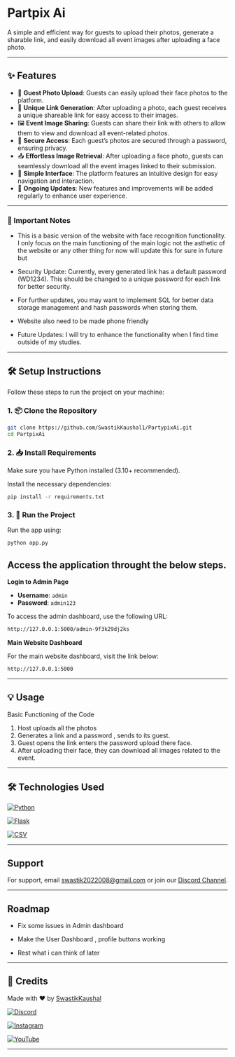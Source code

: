 # Partpix Ai

A simple and efficient way for guests to upload their photos, generate a sharable link, and easily download all event images after uploading a face photo.


---

## ✨ Features

- 📸 **Guest Photo Upload**: Guests can easily upload their face photos to the platform.
- 🔗 **Unique Link Generation**: After uploading a photo, each guest receives a unique shareable link for easy access to their images.
- 🖼️ **Event Image Sharing**: Guests can share their link with others to allow them to view and download all event-related photos.
- 🔐 **Secure Access**: Each guest’s photos are secured through a password, ensuring privacy.
- 📤 **Effortless Image Retrieval**: After uploading a face photo, guests can seamlessly download all the event images linked to their submission.
- 💾 **Simple Interface**: The platform features an intuitive design for easy navigation and interaction.
- 🔄 **Ongoing Updates**: New features and improvements will be added regularly to enhance user experience.

--- 


### 📝 Important Notes
- This is a basic version of the website with face recognition functionality. I only focus on the main functioning of the main logic not the asthetic of the website or any other thing for now will update this for sure in future but 

- Security Update: Currently, every generated link has a default password (WD1234). This should be changed to a unique password for each link for better security.

- For further updates, you may want to implement SQL for better data storage management and hash passwords when storing them.

- Website also need to be made phone friendly 

- Future Updates: I will try to enhance the functionality when I find time outside of my studies.

---
## 🛠️ Setup Instructions

Follow these steps to run the project on your machine:

### 1. 📦 Clone the Repository

```bash
git clone https://github.com/SwastikKaushal1/PartypixAi.git
cd PartpixAi
```

### 2. 📥 Install Requirements

Make sure you have Python installed (3.10+ recommended).

Install the necessary dependencies:

```bash
pip install -r requirements.txt
```

### 3. 🚀 Run the Project

Run the app using:

```bash
python app.py
```

## **Access the application throught the below steps.**

**Login to Admin Page**

- **Username**: `admin`
- **Password**: `admin123`

To access the admin dashboard, use the following URL:

```bash
http://127.0.0.1:5000/admin-9f3k29dj2ks
```


 **Main Website Dashboard**

For the main website dashboard, visit the link below:

```bash
http://127.0.0.1:5000
```

---


## 💡 Usage

Basic Functioning of the Code

1. Host uploads all the photos
2. Generates a link and a password , sends to its guest.
3. Guest opens the link enters the password upload there face.
4. After uploading their face, they can download all images related to the event.

---

## 🛠️ Technologies Used

  [![Python](https://img.shields.io/badge/Python-3.8%2B-blue?style=for-the-badge&logo=python&logoColor=white)](https://www.python.org/)

  [![Flask](https://img.shields.io/badge/Flask-1.1.2-blue?style=for-the-badge&logo=flask&logoColor=white)](https://flask.palletsprojects.com/)

  [![CSV](https://img.shields.io/badge/Database-CSV-blue?style=for-the-badge&logo=csv&logoColor=white)](https://www.csv.com/)

---

## Support

For support, email swastik2022008@gmail.com or join our [Discord Channel](https://discord.gg/UnNd95u3Fg).

---

## Roadmap

- Fix some issues in Admin dashboard

- Make the User Dashboard , profile buttons working
  
- Rest what i can think of later
  
---
## 🧊 Credits

Made with ❤️ by [SwastikKaushal](https://github.com/SwastikKaushal1)

[![Discord](https://img.shields.io/badge/Discord-7289DA?style=for-the-badge&logo=discord&logoColor=white)](https://discord.com/users/751334414914420767)

[![Instagram](https://img.shields.io/badge/Instagram-ff5e5b?style=for-the-badge&logo=instagram&logoColor=white)](https://www.instagram.com/swastikkaushal_/)

[![YouTube](https://img.shields.io/badge/YouTube-FF0000?style=for-the-badge&logo=youtube&logoColor=white)](https://www.youtube.com/@DefenderXD)

---
